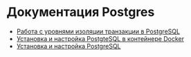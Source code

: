 # Документация Postgres

- [Работа с уровнями изоляции транзакции в PostgreSQL](https://github.com/pooopsss/postgres_doc/tree/main/tut_2)
- [Установка и настройка PostgteSQL в контейнере Docker](https://github.com/pooopsss/postgres_doc/tree/main/tut_3)
- [Установка и настройка PostgreSQL](https://github.com/pooopsss/postgres_doc/tree/main/tut_4)
